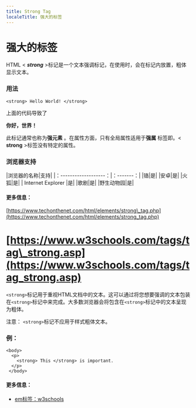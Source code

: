 ```yaml
---
title: Strong Tag
localeTitle: 强大的标签
---
```

# 强大的标签

HTML < **_strong_** >标记是一个文本强调标记，在使用时，会在标记内放置，粗体显示文本。

### 用法
```
<strong> Hello World! </strong> 
```

上面的代码导致了

**你好，世界！**

此标记通常也称为**强元素** 。在属性方面，只有全局属性适用于**强属** 标签即。< **strong** >标签没有特定的属性。

### 浏览器支持

|浏览器的名称|支持| |：-------------------：|：-------：| |铬|是| |安卓|是| |火狐|是| | Internet Explorer |是| |歌剧|是| |野生动物园|是|

#### 更多信息：

[https://www.techonthenet.com/html/elements/strong\_tag.php](https://www.techonthenet.com/html/elements/strong_tag.php)

# [https://www.w3schools.com/tags/tag\_strong.asp](https://www.w3schools.com/tags/tag_strong.asp)

`<strong>`标记用于重视HTML文档中的文本。这可以通过将您想要强调的文本包装在`<strong>`标记中来完成。大多数浏览器会将包含在`<strong>`标记中的文本呈现为粗体。

注意： `<strong>`标记不应用于样式粗体文本。

### 例：
```
<body> 
  <p> 
    <strong> This </strong> is important. 
  </p> 
 </body> 
```

#### 更多信息：

*   [em标签：w3schools](https://www.w3schools.com/tags/tag_strong.asp)